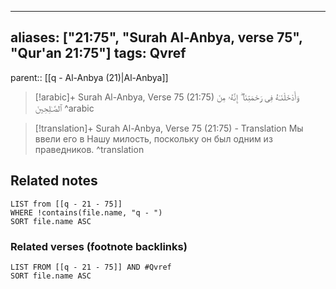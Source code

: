 
---
aliases: ["21:75", "Surah Al-Anbya, verse 75", "Qur'an 21:75"]
tags: Qvref
---

parent:: [[q - Al-Anbya (21)|Al-Anbya]]

> [!arabic]+ Surah Al-Anbya, Verse 75 (21:75)
> <span class="quran-arabic">وَأَدْخَلْنَـٰهُ فِى رَحْمَتِنَآ ۖ إِنَّهُۥ مِنَ ٱلصَّـٰلِحِينَ</span>
^arabic

> [!translation]+ Surah Al-Anbya, Verse 75 (21:75) - Translation
> Мы ввели его в Нашу милость, поскольку он был одним из праведников.
^translation



## Related notes
```dataview
LIST from [[q - 21 - 75]]
WHERE !contains(file.name, "q - ")
SORT file.name ASC
```

### Related verses (footnote backlinks)
```dataview
LIST FROM [[q - 21 - 75]] AND #Qvref
SORT file.name ASC
```

